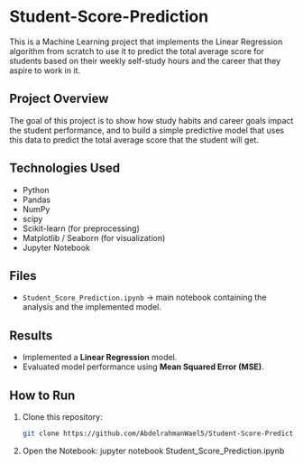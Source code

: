# Student-Score-Prediction
This is a Machine Learning project that implements the Linear Regression algorithm from scratch to use it to predict the total average score for students based on their weekly self-study hours and the career that they aspire to work in it. 
## Project Overview
The goal of this project is to show how study habits and career goals impact the student performance, and to build a simple predictive model that uses this data to predict the total average score that the student will get.

## Technologies Used
- Python
- Pandas
- NumPy
- scipy
- Scikit-learn (for preprocessing)
- Matplotlib / Seaborn (for visualization)
- Jupyter Notebook

## Files
- `Student_Score_Prediction.ipynb` → main notebook containing the analysis and the implemented model.

## Results
- Implemented a **Linear Regression** model.  
- Evaluated model performance using **Mean Squared Error (MSE)**.
  
## How to Run
1. Clone this repository:
   ```bash
   git clone https://github.com/AbdelrahmanWael5/Student-Score-Prediction.git'''
2. Open the Notebook:
   jupyter notebook Student_Score_Prediction.ipynb
